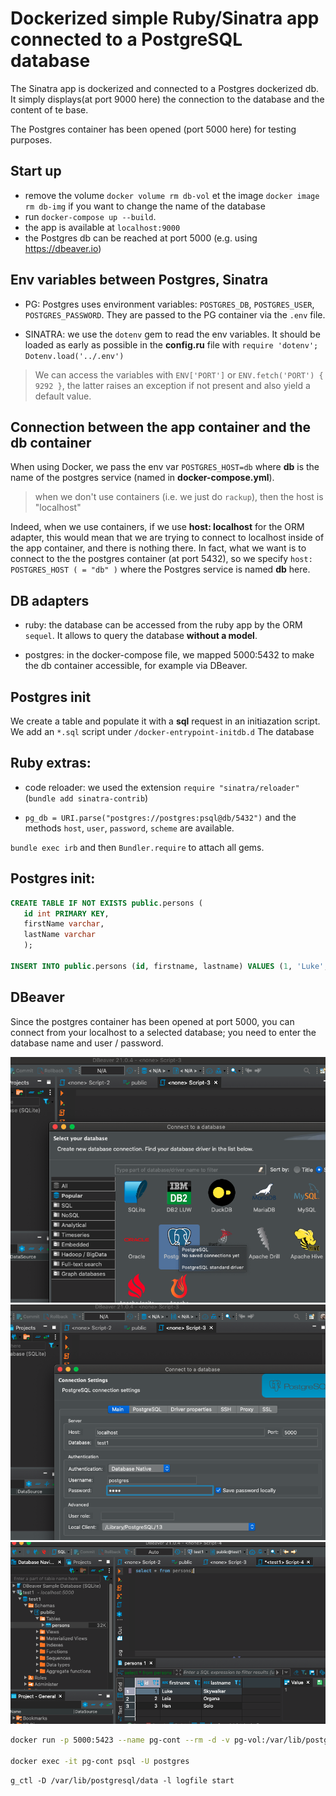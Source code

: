 # Dockerized simple Ruby/Sinatra app connected to a PostgreSQL database

The Sinatra app is dockerized and connected to a Postgres dockerized db.
It simply displays(at port 9000 here) the connection to the database and the content of te base.

The Postgres container has been opened (port 5000 here) for testing purposes.

## Start up

- remove the volume `docker volume rm db-vol` et the image `docker image rm db-img` if you want to change the name of the database
- run `docker-compose up --build`.
- the app is available at `localhost:9000`
- the Postgres db can be reached at port 5000 (e.g. using <https://dbeaver.io>)

## Env variables between Postgres, Sinatra

- PG: Postgres uses environment variables: `POSTGRES_DB`, `POSTGRES_USER`, `POSTGRES_PASSWORD`. They are passed to the PG container via the `.env` file.

- SINATRA: we use the `dotenv` gem to read the env variables.
  It should be loaded as early as possible in the **config.ru** file with `require 'dotenv'; Dotenv.load('../.env')`

> We can access the variables with `ENV['PORT']` or `ENV.fetch('PORT') { 9292 }`,
> the latter raises an exception if not present and also yield a default value.

## Connection between the app container and the db container

When using Docker, we pass the env var `POSTGRES_HOST=db` where **db** is the name of the postgres service (named in **docker-compose.yml**).

> when we don't use containers (i.e. we just do `rackup`), then the host is "localhost"

Indeed, when we use containers, if we use **host: localhost** for the ORM adapter, this would mean that we are trying to connect to localhost inside of the app container, and there is nothing there. In fact, what we want is to connect to the the postgres container (at port 5432), so we specify `host: POSTGRES_HOST ( = "db" )` where the Postgres service is named **db** here.

## DB adapters

- ruby: the database can be accessed from the ruby app by the ORM `sequel`.
  It allows to query the database **without a model**.

- postgres: in the docker-compose file, we mapped 5000:5432 to make the db container accessible,
  for example via DBeaver.

## Postgres init

We create a table and populate it with a **sql** request in an initiazation script.
We add an `*.sql` script under `/docker-entrypoint-initdb.d` The database

## Ruby extras:

- code reloader: we used the extension `require "sinatra/reloader"` (`bundle add sinatra-contrib`)

- `pg_db = URI.parse("postgres://postgres:psql@db/5432")` and the methods `host`, `user`, `password`, `scheme` are available.

`bundle exec irb` and then `Bundler.require` to attach all gems.

## Postgres init:

```sql
CREATE TABLE IF NOT EXISTS public.persons (
   id int PRIMARY KEY,
   firstName varchar,
   lastName varchar
   );

INSERT INTO public.persons (id, firstname, lastname) VALUES (1, 'Luke', 'Skywalker'), (2, 'Leia', 'Organa'), (3, 'Han', 'Solo');
```

## DBeaver

Since the postgres container has been opened at port 5000, you can connect from your localhost to a selected database; you need to enter the database name and user / password.

![connect to db](./images/connect-to-db.png)
![select db](./images/select-db.png)
![connect to pg](./images/connect-query.png)

```sh
docker run -p 5000:5423 --name pg-cont --rm -d -v pg-vol:/var/lib/postgresql/data postgres:13.2-alpine

docker exec -it pg-cont psql -U postgres
```

`g_ctl -D /var/lib/postgresql/data -l logfile start`
